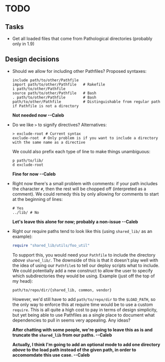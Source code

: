 TODO
====

Tasks
-----

  * Get all loaded files that come from Pathological directories (probably only in 1.9)

Design decisions
----------------

  * Should we allow for including other Pathfiles? Proposed syntaxes:

        include path/to/other/Pathfile
        import path/to/other/Pathfile   # Rakefile
        i path/to/other/Pathfile
        source path/to/other/Pathfile   # Bash
        . path/to/other/Pathfile        # Bash
        path/to/other/Pathfile          # Distinguishable from regular path if Pathfile is not a directory

    **Not needed now --Caleb**

  * Do we like `>` to signify directives? Alternatives:

        > exclude-root # Current syntax
        exclude-root  # Only problem is if you want to include a directory with the same name as a directive

    We could also prefix each type of line to make things unambiguous:

        p path/to/lib/
        d exclude-root

    **Fine for now --Caleb**

  * Right now there's a small problem with comments: if your path includes the character `#`, then the rest
    will be chopped off (interpreted as a comment). We could remedy this by only allowing for comments to
    start at the beginning of lines:

        # Yes
        ../lib/ # No

    **Let's leave this alone for now; probably a non-issue --Caleb**

  * Right our require paths tend to look like this (using `shared_lib/` as an example):

    ``` ruby
    require "shared_lib/utils/foo_util"
    ```

    To support this, you would need your `Pathfile` to include the directory *above* `shared_lib/`. The
    downside of this is that it doesn't play well with the idea of using our `Pathfile`s to tell our deploy
    scripts what to include. We could potentially add a new construct to allow the user to specify which
    subdirectories they would be using. Example (just off the top of my head):

        path/to/repo/dir/{shared_lib, common, vendor}

    However, we'd still have to add `path/to/repo/dir` to the `$LOAD_PATH`, so the only way to enforce this at
    require time would be to use a custom `require`. This is all quite a high cost to pay in terms of design
    simplicity, but yet being able to use Pathfiles as a single place to document what dependencies to pull in
    seems very appealing. Any ideas?

    **After chatting with some people, we're going to leave this as is and truncate the `shared_lib` from our
    paths. --Caleb**

    **Actually, I think I'm going to add an optional mode to add one directory _above_ to the load path
    instead of the given path, in order to accomomdate this use case. --Caleb**
